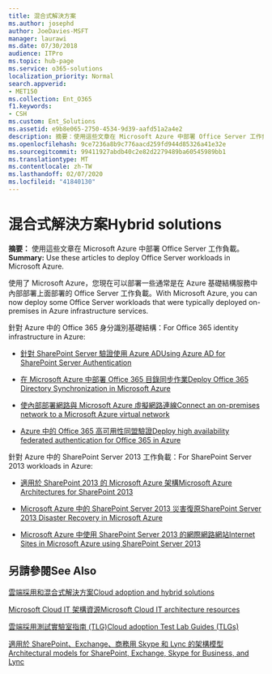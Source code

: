 ```yaml
---
title: 混合式解決方案
ms.author: josephd
author: JoeDavies-MSFT
manager: laurawi
ms.date: 07/30/2018
audience: ITPro
ms.topic: hub-page
ms.service: o365-solutions
localization_priority: Normal
search.appverid:
- MET150
ms.collection: Ent_O365
f1.keywords:
- CSH
ms.custom: Ent_Solutions
ms.assetid: e9b8e065-2750-4534-9d39-aafd51a2a4e2
description: 摘要：使用這些文章在 Microsoft Azure 中部署 Office Server 工作負載。
ms.openlocfilehash: 9ce7236a8b9c776aacd259fd944d85326a41e32e
ms.sourcegitcommit: 99411927abdb40c2e82d2279489ba60545989bb1
ms.translationtype: MT
ms.contentlocale: zh-TW
ms.lasthandoff: 02/07/2020
ms.locfileid: "41840130"
---
```

# <a name="hybrid-solutions"></a><span data-ttu-id="b1803-103">混合式解決方案</span><span class="sxs-lookup"><span data-stu-id="b1803-103">Hybrid solutions</span></span>

 <span data-ttu-id="b1803-104">**摘要：** 使用這些文章在 Microsoft Azure 中部署 Office Server 工作負載。</span><span class="sxs-lookup"><span data-stu-id="b1803-104">**Summary:** Use these articles to deploy Office Server workloads in Microsoft Azure.</span></span>
  
<span data-ttu-id="b1803-105">使用了 Microsoft Azure，您現在可以部署一些通常是在 Azure 基礎結構服務中內部部署上面部署的 Office Server 工作負載。</span><span class="sxs-lookup"><span data-stu-id="b1803-105">With Microsoft Azure, you can now deploy some Office Server workloads that were typically deployed on-premises in Azure infrastructure services.</span></span>
  
<span data-ttu-id="b1803-106">針對 Azure 中的 Office 365 身分識別基礎結構：</span><span class="sxs-lookup"><span data-stu-id="b1803-106">For Office 365 identity infrastructure in Azure:</span></span>

- [<span data-ttu-id="b1803-107">針對 SharePoint Server 驗證使用 Azure AD</span><span class="sxs-lookup"><span data-stu-id="b1803-107">Using Azure AD for SharePoint Server Authentication</span></span>](using-azure-ad-for-sharepoint-server-authentication.md)

- [<span data-ttu-id="b1803-108">在 Microsoft Azure 中部署 Office 365 目錄同步作業</span><span class="sxs-lookup"><span data-stu-id="b1803-108">Deploy Office 365 Directory Synchronization in Microsoft Azure</span></span>](deploy-office-365-directory-synchronization-dirsync-in-microsoft-azure.md)
  
- [<span data-ttu-id="b1803-109">使內部部署網路與 Microsoft Azure 虛擬網路連線</span><span class="sxs-lookup"><span data-stu-id="b1803-109">Connect an on-premises network to a Microsoft Azure virtual network</span></span>](connect-an-on-premises-network-to-a-microsoft-azure-virtual-network.md)
    
- [<span data-ttu-id="b1803-110">Azure 中的 Office 365 高可用性同盟驗證</span><span class="sxs-lookup"><span data-stu-id="b1803-110">Deploy high availability federated authentication for Office 365 in Azure</span></span>](deploy-high-availability-federated-authentication-for-office-365-in-azure.md)
    
<span data-ttu-id="b1803-111">針對 Azure 中的 SharePoint Server 2013 工作負載：</span><span class="sxs-lookup"><span data-stu-id="b1803-111">For SharePoint Server 2013 workloads in Azure:</span></span>
  
- [<span data-ttu-id="b1803-112">適用於 SharePoint 2013 的 Microsoft Azure 架構</span><span class="sxs-lookup"><span data-stu-id="b1803-112">Microsoft Azure Architectures for SharePoint 2013</span></span>](microsoft-azure-architectures-for-sharepoint-2013.md)
    
- [<span data-ttu-id="b1803-113">Microsoft Azure 中的 SharePoint Server 2013 災害復原</span><span class="sxs-lookup"><span data-stu-id="b1803-113">SharePoint Server 2013 Disaster Recovery in Microsoft Azure</span></span>](sharepoint-server-2013-disaster-recovery-in-microsoft-azure.md)
    
- [<span data-ttu-id="b1803-114">Microsoft Azure 中使用 SharePoint Server 2013 的網際網路網站</span><span class="sxs-lookup"><span data-stu-id="b1803-114">Internet Sites in Microsoft Azure using SharePoint Server 2013</span></span>](internet-sites-in-microsoft-azure-using-sharepoint-server-2013.md)
  
  
## <a name="see-also"></a><span data-ttu-id="b1803-115">另請參閱</span><span class="sxs-lookup"><span data-stu-id="b1803-115">See Also</span></span>

[<span data-ttu-id="b1803-116">雲端採用和混合式解決方案</span><span class="sxs-lookup"><span data-stu-id="b1803-116">Cloud adoption and hybrid solutions</span></span>](cloud-adoption-and-hybrid-solutions.md)
  
[<span data-ttu-id="b1803-117">Microsoft Cloud IT 架構資源</span><span class="sxs-lookup"><span data-stu-id="b1803-117">Microsoft Cloud IT architecture resources</span></span>](microsoft-cloud-it-architecture-resources.md)
  
[<span data-ttu-id="b1803-118">雲端採用測試實驗室指南 (TLG)</span><span class="sxs-lookup"><span data-stu-id="b1803-118">Cloud adoption Test Lab Guides (TLGs)</span></span>](cloud-adoption-test-lab-guides-tlgs.md)
  
[<span data-ttu-id="b1803-119">適用於 SharePoint、Exchange、商務用 Skype 和 Lync 的架構模型</span><span class="sxs-lookup"><span data-stu-id="b1803-119">Architectural models for SharePoint, Exchange, Skype for Business, and Lync</span></span>](architectural-models-for-sharepoint-exchange-skype-for-business-and-lync.md)


